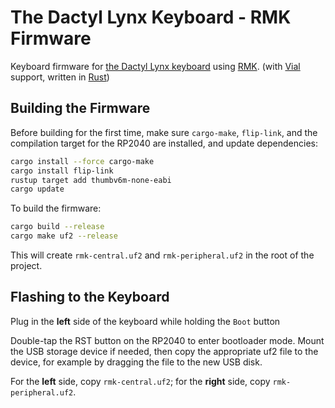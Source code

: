 # The Dactyl Lynx Keyboard - RMK Firmware

Keyboard firmware for [the Dactyl Lynx keyboard][] using [RMK][]. (with [Vial][] support, written in [Rust][])

[the Dactyl Lynx keyboard]: https://github.com/whitelynx/dactyl-lynx-keyboard
[RMK]: https://github.com/HaoboGu/rmk
[Vial]: https://get.vial.today
[Rust]: https://www.rust-lang.org/


## Building the Firmware

Before building for the first time, make sure `cargo-make`, `flip-link`, and the compilation target for the RP2040 are
installed, and update dependencies:
```bash
cargo install --force cargo-make
cargo install flip-link
rustup target add thumbv6m-none-eabi
cargo update
```

To build the firmware:
```bash
cargo build --release
cargo make uf2 --release
```

This will create `rmk-central.uf2` and `rmk-peripheral.uf2` in the root of the project.


## Flashing to the Keyboard

Plug in the **left** side of the keyboard while holding the `Boot` button

Double-tap the RST button on the RP2040 to enter bootloader mode. Mount the USB storage device if needed, then copy the
appropriate uf2 file to the device, for example by dragging the file to the new USB disk.

For the **left** side, copy `rmk-central.uf2`; for the **right** side, copy `rmk-peripheral.uf2`.
